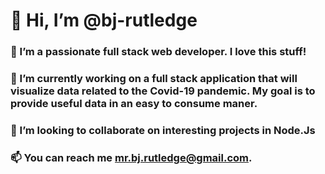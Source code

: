 # 👋 Hi, I’m @bj-rutledge
### 👀 I’m a passionate full stack web developer. I love this stuff! 
### 🌱 I’m currently working on a full stack application that will visualize data related to the Covid-19 pandemic. My goal is to provide useful data in an easy to consume maner.
### 💞️ I’m looking to collaborate on interesting projects in Node.Js
### 📫 You can reach me mr.bj.rutledge@gmail.com. 

<!---
bj-rutledge/bj-rutledge is a ✨ special ✨ repository because its `README.md` (this file) appears on your GitHub profile.
You can click the Preview link to take a look at your changes.
--->
